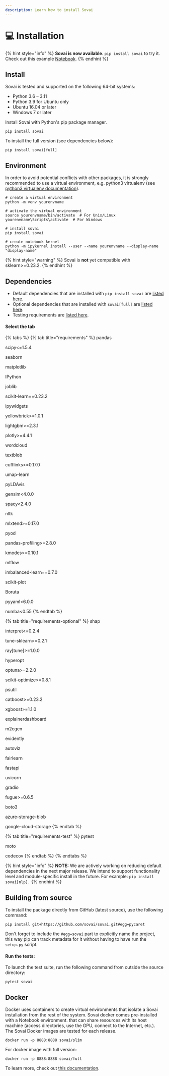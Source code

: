 ```yaml
---
description: Learn how to install Sovai
---
```


# 💻 Installation

{% hint style="info" %}
**Sovai is now available**. `pip install sovai` to try it. Check out this example [Notebook](https://colab.research.google.com/drive/1\_H0sHYhzKGZDmgzrQLosuZAR3nOaL6CN?usp=sharing).
{% endhint %}

## Install

Sovai is tested and supported on the following 64-bit systems:

* Python 3.6 – 3.11
* Python 3.9 for Ubuntu only
* Ubuntu 16.04 or later
* Windows 7 or later

Install Sovai with Python's pip package manager.

```
pip install sovai
```

To install the full version (see dependencies below):

```
pip install sovai[full]
```

## Environment

In order to avoid potential conflicts with other packages, it is strongly recommended to use a virtual environment, e.g. python3 virtualenv (see [python3 virtualenv documentation](https://docs.python.org/3/tutorial/venv.html)).

```
# create a virtual environment
python -m venv yourenvname

# activate the virtual environment
source yourenvname/bin/activate  # For Unix/Linux
yourenvname\Scripts\activate  # For Windows

# install sovai
pip install sovai

# create notebook kernel
python -m ipykernel install --user --name yourenvname --display-name "display-name"
```

{% hint style="warning" %}
Sovai is **not** yet compatible with sklearn>=0.23.2.
{% endhint %}

## Dependencies

* Default dependencies that are installed with `pip install sovai` are [listed here](https://github.com/pycaret/pycaret/blob/master/requirements.txt).
* Optional dependencies that are installed with `sovai[full]` are [listed here](installation.md#install-from-pip).
* Testing requirements are [listed here](https://github.com/pycaret/pycaret/blob/master/requirements-test.txt).

#### Select the tab

{% tabs %}
{% tab title="requirements" %}
pandas

scipy<=1.5.4

seaborn

matplotlib

IPython

joblib

scikit-learn==0.23.2

ipywidgets

yellowbrick>=1.0.1

lightgbm>=2.3.1

plotly>=4.4.1

wordcloud

textblob

cufflinks>=0.17.0

umap-learn

pyLDAvis

gensim<4.0.0

spacy<2.4.0

nltk

mlxtend>=0.17.0

pyod

pandas-profiling>=2.8.0

kmodes>=0.10.1

mlflow

imbalanced-learn==0.7.0

scikit-plot

Boruta

pyyaml<6.0.0

numba<0.55
{% endtab %}

{% tab title="requirements-optional" %}
shap

interpret<=0.2.4

tune-sklearn>=0.2.1

ray\[tune]>=1.0.0

hyperopt

optuna>=2.2.0

scikit-optimize>=0.8.1

psutil

catboost>=0.23.2

xgboost>=1.1.0

explainerdashboard

m2cgen

evidently

autoviz

fairlearn

fastapi

uvicorn

gradio

fugue>=0.6.5

boto3

azure-storage-blob

google-cloud-storage
{% endtab %}

{% tab title="requirements-test" %}
pytest

moto

codecov
{% endtab %}
{% endtabs %}

{% hint style="info" %}
**NOTE:** We are actively working on reducing default dependencies in the next major release. We intend to support functionality level and module-specific install in the future. For example: `pip install sovai[nlp].`
{% endhint %}

## Building from source

To install the package directly from GitHub (latest source), use the following command:

```
pip install git+https://github.com/sovai/sovai.git#egg=pycaret
```

Don't forget to include the `#egg=sovai` part to explicitly name the project, this way pip can track metadata for it without having to have run the `setup.py` script.

#### Run the tests:

To launch the test suite, run the following command from outside the source directory:

```
pytest sovai
```

## Docker

Docker uses containers to create virtual environments that isolate a Sovai installation from the rest of the system. Sovai docker comes pre-installed with a Notebook environment. that can share resources with its host machine (access directories, use the GPU, connect to the Internet, etc.). The Sovai Docker images are tested for each release.

```
docker run -p 8888:8888 sovai/slim
```

For docker image with full version:

```
docker run -p 8888:8888 sovai/full
```

To learn more, check out [this documentation](https://hub.docker.com/r/pycaret/full).
